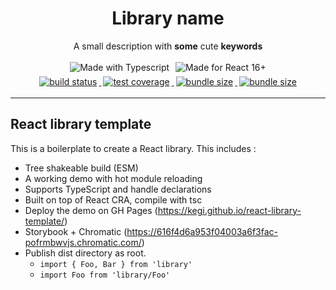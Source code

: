 <h1 align="center">Library name</h1>
<p align="center">A small description with <strong>some</strong> cute <strong>keywords</strong><p>

<div align="center">
  <img alt="Made with Typescript" style="margin:3px"
  src="https://img.shields.io/badge/Made%20with-Typescript-2f74c0?style=for-the-badge&logo=typescript&labelColor=#333" />
  <img alt="Made for React 16+" style="margin:3px"
  src="https://img.shields.io/badge/Made%20for-React%2016+-5ed3f3?style=for-the-badge&logo=react&labelColor=#333" />
</div>

<div align="center">
  <a href="https://app.travis-ci.com/github/kegi/react-library-template">
    <img alt="build status" style="margin:3px"
    src="https://img.shields.io/travis/com/kegi/react-library-template?style=flat-square" />
  </a>
  <a href="https://coveralls.io/github/kegi/react-library-template">
    <img alt="test coverage" style="margin:3px"
    src="https://img.shields.io/coveralls/github/kegi/react-library-template?style=flat-square" />
  </a>
  <a href="https://bundlephobia.com/package/@kegi/react-library-template">
    <img alt="bundle size" style="margin:3px" 
    src="https://img.shields.io/bundlephobia/min/@kegi/react-library-template?label=size&style=flat-square" />
  </a>
  <a href="https://www.npmjs.com/package/@kegi/react-library-template">
    <img alt="bundle size" style="margin:3px" 
    src="https://img.shields.io/npm/l/@kegi/react-library-template?color=%23007ec6&style=flat-square" />
  </a>
</div>

---

## React library template
This is a boilerplate to create a React library. This includes :

 - Tree shakeable build (ESM)
 - A working demo with hot module reloading
 - Supports TypeScript and handle declarations
 - Built on top of React CRA, compile with tsc
 - Deploy the demo on GH Pages (https://kegi.github.io/react-library-template/)
 - Storybook + Chromatic (https://616f4d6a953f04003a6f3fac-pofrmbwvjs.chromatic.com/)
 - Publish dist directory as root.
   - ```import { Foo, Bar } from 'library'```
   - ```import Foo from 'library/Foo'```

